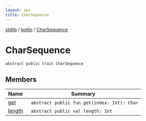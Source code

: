 ```yaml
---
layout: api
title: CharSequence
---
```

[stdlib](../../index.html) / [kotlin](../index.html) / [CharSequence](index.html)

# CharSequence

```
abstract public trait CharSequence
```
## Members
| Name | Summary |
|------|---------|
|[get](get.html)|&nbsp;&nbsp;`abstract public fun get(index: Int): Char`<br>|
|[length](length.html)|&nbsp;&nbsp;`abstract public val length: Int`<br>|
